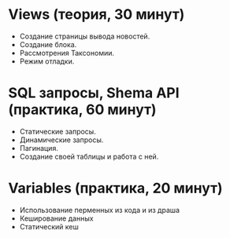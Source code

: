 # Views (теория, 30 минут)

 - Создание страницы вывода новостей.
 - Создание блока.
 - Рассмотрения Таксономии.
 - Режим отладки.

# SQL запросы, Shema API (практика, 60 минут)

 - Статические запросы.
 - Динамические запросы.
 - Пагинация.
 - Создание своей таблицы и работа с ней.

# Variables (практика, 20 минут)

 - Использование перменных из кода и из драша
 - Кеширование данных
 - Статический кеш

